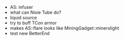 - AS: infuser
- what can Nixie Tube do?
- liquid source
- try to buff TCon armor
- makes AS::flare looks like MiningGadget::minerslight
- test new BetterEnd